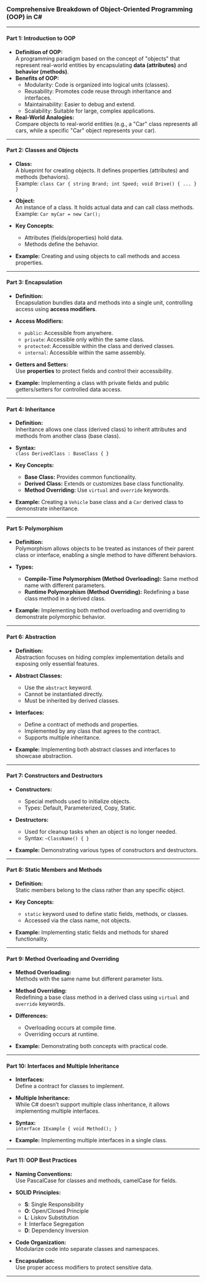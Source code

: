 ﻿### **Comprehensive Breakdown of Object-Oriented Programming (OOP) in C#**

---

#### **Part 1: Introduction to OOP**
- **Definition of OOP:**  
  A programming paradigm based on the concept of "objects" that represent real-world entities by encapsulating **data (attributes)** and **behavior (methods)**.
- **Benefits of OOP:**
  - Modularity: Code is organized into logical units (classes).
  - Reusability: Promotes code reuse through inheritance and interfaces.
  - Maintainability: Easier to debug and extend.
  - Scalability: Suitable for large, complex applications.
- **Real-World Analogies:**  
  Compare objects to real-world entities (e.g., a "Car" class represents all cars, while a specific "Car" object represents your car).

---

#### **Part 2: Classes and Objects**
- **Class:**  
  A blueprint for creating objects. It defines properties (attributes) and methods (behaviors).  
  Example: `class Car { string Brand; int Speed; void Drive() { ... } }`
  
- **Object:**  
  An instance of a class. It holds actual data and can call class methods.  
  Example: `Car myCar = new Car();`

- **Key Concepts:**  
  - Attributes (fields/properties) hold data.
  - Methods define the behavior.
  
- **Example:** Creating and using objects to call methods and access properties.

---

#### **Part 3: Encapsulation**
- **Definition:**  
  Encapsulation bundles data and methods into a single unit, controlling access using **access modifiers**.
  
- **Access Modifiers:**
  - `public`: Accessible from anywhere.
  - `private`: Accessible only within the same class.
  - `protected`: Accessible within the class and derived classes.
  - `internal`: Accessible within the same assembly.

- **Getters and Setters:**  
  Use **properties** to protect fields and control their accessibility.
  
- **Example:** Implementing a class with private fields and public getters/setters for controlled data access.

---

#### **Part 4: Inheritance**
- **Definition:**  
  Inheritance allows one class (derived class) to inherit attributes and methods from another class (base class).
  
- **Syntax:**  
  `class DerivedClass : BaseClass { }`

- **Key Concepts:**
  - **Base Class:** Provides common functionality.
  - **Derived Class:** Extends or customizes base class functionality.
  - **Method Overriding:** Use `virtual` and `override` keywords.

- **Example:** Creating a `Vehicle` base class and a `Car` derived class to demonstrate inheritance.

---

#### **Part 5: Polymorphism**
- **Definition:**  
  Polymorphism allows objects to be treated as instances of their parent class or interface, enabling a single method to have different behaviors.

- **Types:**
  - **Compile-Time Polymorphism (Method Overloading):** Same method name with different parameters.
  - **Runtime Polymorphism (Method Overriding):** Redefining a base class method in a derived class.

- **Example:** Implementing both method overloading and overriding to demonstrate polymorphic behavior.

---

#### **Part 6: Abstraction**
- **Definition:**  
  Abstraction focuses on hiding complex implementation details and exposing only essential features.

- **Abstract Classes:**  
  - Use the `abstract` keyword.
  - Cannot be instantiated directly.
  - Must be inherited by derived classes.

- **Interfaces:**  
  - Define a contract of methods and properties.
  - Implemented by any class that agrees to the contract.
  - Supports multiple inheritance.

- **Example:** Implementing both abstract classes and interfaces to showcase abstraction.

---

#### **Part 7: Constructors and Destructors**
- **Constructors:**
  - Special methods used to initialize objects.
  - Types: Default, Parameterized, Copy, Static.

- **Destructors:**
  - Used for cleanup tasks when an object is no longer needed.
  - Syntax: `~ClassName() { }`

- **Example:** Demonstrating various types of constructors and destructors.

---

#### **Part 8: Static Members and Methods**
- **Definition:**  
  Static members belong to the class rather than any specific object.

- **Key Concepts:**
  - `static` keyword used to define static fields, methods, or classes.
  - Accessed via the class name, not objects.

- **Example:** Implementing static fields and methods for shared functionality.

---

#### **Part 9: Method Overloading and Overriding**
- **Method Overloading:**  
  Methods with the same name but different parameter lists.
  
- **Method Overriding:**  
  Redefining a base class method in a derived class using `virtual` and `override` keywords.

- **Differences:**
  - Overloading occurs at compile time.
  - Overriding occurs at runtime.

- **Example:** Demonstrating both concepts with practical code.

---

#### **Part 10: Interfaces and Multiple Inheritance**
- **Interfaces:**  
  Define a contract for classes to implement.
  
- **Multiple Inheritance:**  
  While C# doesn’t support multiple class inheritance, it allows implementing multiple interfaces.

- **Syntax:**  
  `interface IExample { void Method(); }`

- **Example:** Implementing multiple interfaces in a single class.

---

#### **Part 11: OOP Best Practices**
- **Naming Conventions:**  
  Use PascalCase for classes and methods, camelCase for fields.
  
- **SOLID Principles:**  
  - **S**: Single Responsibility
  - **O**: Open/Closed Principle
  - **L**: Liskov Substitution
  - **I**: Interface Segregation
  - **D**: Dependency Inversion

- **Code Organization:**  
  Modularize code into separate classes and namespaces.
  
- **Encapsulation:**  
  Use proper access modifiers to protect sensitive data.

---
